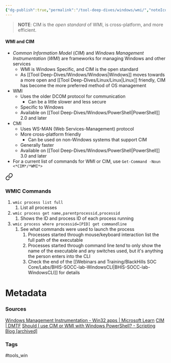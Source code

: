 ```yaml
---
{"dg-publish":true,"permalink":"/tool-deep-dives/windows/wmi/","noteIcon":""}
---
```


> **NOTE**: CIM is the *open standard* of WMI, is cross-platform, and more efficient.
#### WMI and CIM
- *Common Information Model* (*CIM*) and *Windows Management Instrumentation* (*WMI*) are frameworks for managing Windows and other services
	- WMI is Windows Specific, and CIM is the open standard
	- As [[Tool Deep-Dives/Windows/Windows\|Windows]] moves towards a more open and [[Tool Deep-Dives/Linux/Linux\|Linux]] friendly, CIM has become the more preferred method of OS management
- WMI
	- Uses the older DCOM protocol for communication
		- Can be a little slower and less secure
	- Specific to Windows
	- Available on [[Tool Deep-Dives/Windows/PowerShell\|PowerShell]] 2.0 and later
- CMI
	- Uses WS-MAN (Web Services-Management) protocol
	- More cross-platform friendly
		- Can be used on non-Windows systems that support CIM
	- Generally faster
	- Available on [[Tool Deep-Dives/Windows/PowerShell\|PowerShell]] 3.0 and later
- For a current list of commands for WMI or CIM, use `Get-Command -Noun <*CIM*/*WMI*>`


<div class="transclusion internal-embed is-loaded"><a class="markdown-embed-link" href="/tool-deep-dives/windows/wmic/#wmic-commands" aria-label="Open link"><svg xmlns="http://www.w3.org/2000/svg" width="24" height="24" viewBox="0 0 24 24" fill="none" stroke="currentColor" stroke-width="2" stroke-linecap="round" stroke-linejoin="round" class="svg-icon lucide-link"><path d="M10 13a5 5 0 0 0 7.54.54l3-3a5 5 0 0 0-7.07-7.07l-1.72 1.71"></path><path d="M14 11a5 5 0 0 0-7.54-.54l-3 3a5 5 0 0 0 7.07 7.07l1.71-1.71"></path></svg></a><div class="markdown-embed">



### WMIC Commands
1. `wmic process list full`
	1. List all processes
2. `wmic process get name,parentprocessid,processid`
	1. Shows the ID and process ID of each process running
3. `wmic process where processid=[PID] get commandline`
	1. See what commands were used to launch the process
		1. Processes started through mouse/keyboard interaction list the full path of the executable
		2. Processes started through command line *tend* to only show the name of the executable and any switches used, but it's anything the person enters into the CLI
		3. Check the end of the [[Webinars and Training/BlackHills SOC Core/Labs/BHIS-SOCC-lab-WindowsCLI\|BHIS-SOCC-lab-WindowsCLI]] for details






</div></div>




# Metadata

### Sources
[Windows Management Instrumentation - Win32 apps | Microsoft Learn](https://learn.microsoft.com/en-us/windows/win32/wmisdk/wmi-start-page)
[CIM | DMTF](https://www.dmtf.org/standards/cim)
[Should I use CIM or WMI with Windows PowerShell? - Scripting Blog \[archived\]](https://devblogs.microsoft.com/scripting/should-i-use-cim-or-wmi-with-windows-powershell/)
### Tags
#tools_win 